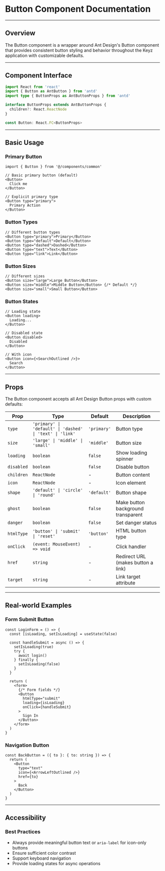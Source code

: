 # Button Component Documentation

---

## Overview
The Button component is a wrapper around Ant Design's Button component that provides consistent button styling and behavior throughout the Keyz application with customizable defaults.

---

## Component Interface

```typescript
import React from 'react'
import { Button as AntButton } from 'antd'
import type { ButtonProps as AntButtonProps } from 'antd'

interface ButtonProps extends AntButtonProps {
  children?: React.ReactNode
}

const Button: React.FC<ButtonProps>
```

---

## Basic Usage

### Primary Button
```tsx
import { Button } from '@/components/common'

// Basic primary button (default)
<Button>
  Click me
</Button>

// Explicit primary type
<Button type="primary">
  Primary Action
</Button>
```

### Button Types
```tsx
// Different button types
<Button type="primary">Primary</Button>
<Button type="default">Default</Button>
<Button type="dashed">Dashed</Button>
<Button type="text">Text</Button>
<Button type="link">Link</Button>
```

### Button Sizes
```tsx
// Different sizes
<Button size="large">Large Button</Button>
<Button size="middle">Middle Button</Button> {/* Default */}
<Button size="small">Small Button</Button>
```

### Button States
```tsx
// Loading state
<Button loading>
  Loading...
</Button>

// Disabled state
<Button disabled>
  Disabled
</Button>

// With icon
<Button icon={<SearchOutlined />}>
  Search
</Button>
```

---

## Props

The Button component accepts all Ant Design Button props with custom defaults:

| Prop | Type | Default | Description |
|------|------|---------|-------------|
| `type` | `'primary' \| 'default' \| 'dashed' \| 'text' \| 'link'` | `'primary'` | Button type |
| `size` | `'large' \| 'middle' \| 'small'` | `'middle'` | Button size |
| `loading` | `boolean` | `false` | Show loading spinner |
| `disabled` | `boolean` | `false` | Disable button |
| `children` | `ReactNode` | - | Button content |
| `icon` | `ReactNode` | - | Icon element |
| `shape` | `'default' \| 'circle' \| 'round'` | `'default'` | Button shape |
| `ghost` | `boolean` | `false` | Make button background transparent |
| `danger` | `boolean` | `false` | Set danger status |
| `htmlType` | `'button' \| 'submit' \| 'reset'` | `'button'` | HTML button type |
| `onClick` | `(event: MouseEvent) => void` | - | Click handler |
| `href` | `string` | - | Redirect URL (makes button a link) |
| `target` | `string` | - | Link target attribute |

---

## Real-world Examples

### Form Submit Button
```tsx
const LoginForm = () => {
  const [isLoading, setIsLoading] = useState(false)
  
  const handleSubmit = async () => {
    setIsLoading(true)
    try {
      await login()
    } finally {
      setIsLoading(false)
    }
  }

  return (
    <form>
      {/* Form fields */}
      <Button 
        htmlType="submit" 
        loading={isLoading}
        onClick={handleSubmit}
      >
        Sign In
      </Button>
    </form>
  )
}
```

### Navigation Button
```tsx
const BackButton = ({ to }: { to: string }) => {
  return (
    <Button 
      type="text" 
      icon={<ArrowLeftOutlined />}
      href={to}
    >
      Back
    </Button>
  )
}
```

---

## Accessibility

### Best Practices
- Always provide meaningful button text or `aria-label` for icon-only buttons
- Ensure sufficient color contrast
- Support keyboard navigation
- Provide loading states for async operations